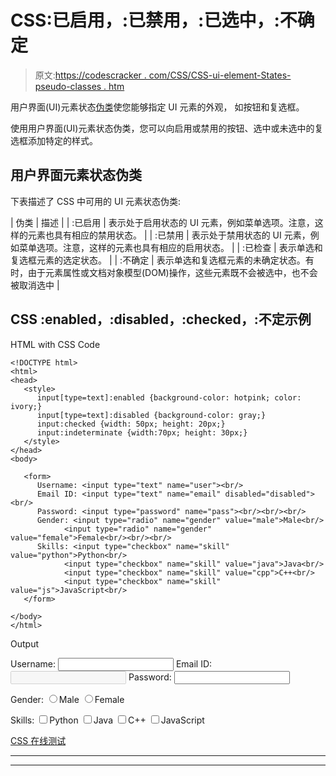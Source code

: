 # CSS:已启用，:已禁用，:已选中，:不确定

> 原文:[https://codescracker . com/CSS/CSS-ui-element-States-pseudo-classes . htm](https://codescracker.com/css/css-ui-element-states-pseudo-classes.htm)

用户界面(UI)元素状态[伪类](/css/css-pseudo-classes.htm)使您能够指定 UI 元素的外观， 如按钮和复选框。

使用用户界面(UI)元素状态伪类，您可以向启用或禁用的按钮、选中或未选中的复选框添加特定的样式。

## 用户界面元素状态伪类

下表描述了 CSS 中可用的 UI 元素状态伪类:

| 伪类 | 描述 |
| :已启用 | 表示处于启用状态的 UI 元素，例如菜单选项。注意，这样的元素也具有相应的禁用状态。 |
| :已禁用 | 表示处于禁用状态的 UI 元素，例如菜单选项。注意，这样的元素也具有相应的启用状态。 |
| :已检查 | 表示单选和复选框元素的选定状态。 |
| :不确定 | 表示单选和复选框元素的未确定状态。有时，由于元素属性或文档对象模型(DOM)操作，这些元素既不会被选中，也不会被取消选中 |

## CSS :enabled，:disabled，:checked，:不定示例

HTML with CSS Code

```
<!DOCTYPE html>
<html>
<head>
   <style>
      input[type=text]:enabled {background-color: hotpink; color: ivory;}
      input[type=text]:disabled {background-color: gray;}
      input:checked {width: 50px; height: 20px;}
      input:indeterminate {width:70px; height: 30px;}
   </style>
</head>
<body>

   <form>
      Username: <input type="text" name="user"><br/>
      Email ID: <input type="text" name="email" disabled="disabled"><br/>
      Password: <input type="password" name="pass"><br/><br/><br/>
      Gender: <input type="radio" name="gender" value="male">Male<br/>
            <input type="radio" name="gender" value="female">Female<br/><br/><br/>
      Skills: <input type="checkbox" name="skill" value="python">Python<br/>
            <input type="checkbox" name="skill" value="java">Java<br/>
            <input type="checkbox" name="skill" value="cpp">C++<br/>
            <input type="checkbox" name="skill" value="js">JavaScript<br/>
   </form>

</body>
</html>
```

Output

<form>Username: <input type="text" name="user">
Email ID: <input type="text" name="email" disabled="disabled">
Password: <input type="password" name="pass">

Gender: <input type="radio" name="gender" value="male">Male
<input type="radio" name="gender" value="female">Female

Skills: <input type="checkbox" name="skill" value="python">Python
<input type="checkbox" name="skill" value="java">Java
<input type="checkbox" name="skill" value="cpp">C++
<input type="checkbox" name="skill" value="js">JavaScript
</form>

[CSS 在线测试](/exam/showtest.php?subid=5)

* * *

* * *